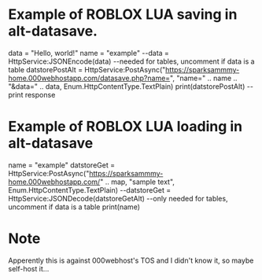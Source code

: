 # Example of ROBLOX LUA saving in alt-datasave.
data = "Hello, world!"
name = "example"
--data = HttpService:JSONEncode(data) --needed for tables, uncomment if data is a table
datstorePostAlt = HttpService:PostAsync("https://sparksammmy-home.000webhostapp.com/datasave.php?name=", "name=" .. name .. "&data=" .. data, Enum.HttpContentType.TextPlain)
print(datstorePostAlt) --print response

# Example of ROBLOX LUA loading in alt-datasave
name = "example"
datstoreGet = HttpService:PostAsync("https://sparksammmy-home.000webhostapp.com/" .. map, "sample text", Enum.HttpContentType.TextPlain)
--datstoreGet = HttpService:JSONDecode(datstoreGetAlt) --only needed for tables, uncomment if data is a table
print(name)

# Note
Apperently this is against 000webhost's TOS and I didn't know it, so maybe self-host it...
